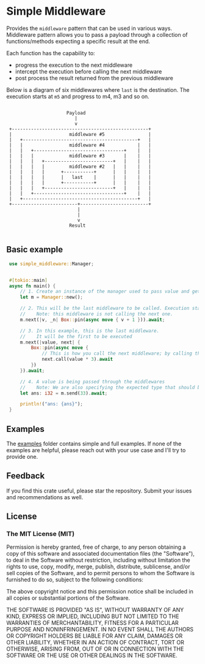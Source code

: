 # Simple Middleware

 Provides the `middleware` pattern that can be used in various ways.
 Middleware pattern allows you to pass a payload through a collection of functions/methods
 expecting a specific result at the end.

 Each function has the capability to:

- progress the execution to the next middleware
- intercept the execution before calling the next middleware
- post process the result returned from the previous middleware

 Below is a diagram of six middlewares where `last` is the destination.
 The execution starts at `m5` and progress to m4, m3 and so on.

```not_rust

                      Payload                        
                         |                           
                         v                           
 +--------------------------------------------------+
 |                     middleware #5                |
 |   +------------------------------------------+   |
 |   |                 middleware #4            |   |
 |   |   +---------------------------------+    |   |
 |   |   |             middleware #3       |    |   |
 |   |   |   +-------------------------+   |    |   |
 |   |   |   |         middleware #2   |   |    |   |
 |   |   |   |      +-----------+      |   |    |   |
 |   |   |   |      |   last    |      |   |    |   |
 |   |   |   |      +-----------+      |   |    |   |
 |   |   |   +-------------------------+   |    |   |
 |   |   +---------------------------------+    |   |
 |   +------------------------------------------+   |
 +------------------------+-------------------------+
                          |                          
                          |                          
                          v                          
                       Result                        
                             
```

## Basic example

```rust
 use simple_middleware::Manager;


 #[tokio::main]
 async fn main() {
     // 1. Create an instance of the manager used to pass value and get result from the middlewares
     let m = Manager::new();

     // 2. This will be the last middleware to be called. Execution starts from the last middleware added to the collection.
     //    Note: this middleware is not calling the next one.
     m.next(|v, _n| Box::pin(async move { v + 1 })).await;

     // 3. In this example, this is the last middleware.
     //    It will be the first to be executed
     m.next(|value, next| {
         Box::pin(async move {
             // This is how you call the next middleware; by calling the `call` method on `next`
             next.call(value * 3).await
         })
     }).await;

     // 4. A value is being passed through the middlewares
     //    Note: We are also specifying the expected type that should be returned
     let ans: i32 = m.send(33).await;

     println!("ans: {ans}");
 }
```

## Examples

The [examples](https://github.com/shiftrightonce/simple-middleware/tree/main/examples) folder contains simple and full examples. If none of the examples are helpful,
please reach out with your use case and I'll  try to provide one.

## Feedback

If you find this crate useful, please star the repository. Submit your issues and recommendations as well.

## License

### The MIT License (MIT)

Permission is hereby granted, free of charge, to any person obtaining a copy of this software and associated documentation files (the "Software"), to deal in the Software without restriction, including without limitation the rights to use, copy, modify, merge, publish, distribute, sublicense, and/or sell copies of the Software, and to permit persons to whom the Software is furnished to do so, subject to the following conditions:

The above copyright notice and this permission notice shall be included in all copies or substantial portions of the Software.

THE SOFTWARE IS PROVIDED "AS IS", WITHOUT WARRANTY OF ANY KIND, EXPRESS OR IMPLIED, INCLUDING BUT NOT LIMITED TO THE WARRANTIES OF MERCHANTABILITY, FITNESS FOR A PARTICULAR PURPOSE AND NONINFRINGEMENT. IN NO EVENT SHALL THE AUTHORS OR COPYRIGHT HOLDERS BE LIABLE FOR ANY CLAIM, DAMAGES OR OTHER LIABILITY, WHETHER IN AN ACTION OF CONTRACT, TORT OR OTHERWISE, ARISING FROM, OUT OF OR IN CONNECTION WITH THE SOFTWARE OR THE USE OR OTHER DEALINGS IN THE SOFTWARE.
